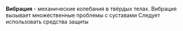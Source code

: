 **Вибрация** - механические колебания в твёрдых телах. 
Вибрация вызывает множественные проблемы с суставами
Следует использовать средства защиты